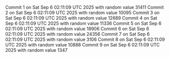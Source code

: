 Commit 1 on Sat Sep  6 02:11:09 UTC 2025 with random value 31411
Commit 2 on Sat Sep  6 02:11:09 UTC 2025 with random value 10095
Commit 3 on Sat Sep  6 02:11:09 UTC 2025 with random value 12689
Commit 4 on Sat Sep  6 02:11:09 UTC 2025 with random value 11336
Commit 5 on Sat Sep  6 02:11:09 UTC 2025 with random value 18906
Commit 6 on Sat Sep  6 02:11:09 UTC 2025 with random value 24356
Commit 7 on Sat Sep  6 02:11:09 UTC 2025 with random value 3106
Commit 8 on Sat Sep  6 02:11:09 UTC 2025 with random value 10888
Commit 9 on Sat Sep  6 02:11:09 UTC 2025 with random value 1347
